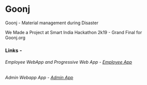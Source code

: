 # Goonj
Goonj - Material management during Disaster<br>

We Made a Project at Smart India Hackathon 2k19 - Grand Final for Goonj.org <br>



<h3>Links -</h3>
<h6>Employee WebApp and Progressive Web App - <a href="https://goonjlast.firebaseapp.com/">Employee App</a></h6>
<h6>Admin Webapp App - <a href="https://goonjadminapp.firebaseapp.com/">Admin App</a></h6>
